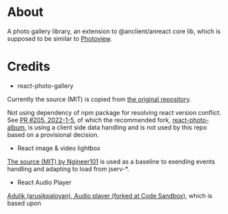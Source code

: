 # About

A photo gallery library, an extension to @anclient/anreact core lib, which is supposed to be similar to [Photoview](https://github.com/photoview/photoview).

# Credits

- react-photo-gallery

Currently the source (MIT) is copied from [the original repository](https://github.dev/neptunian/react-photo-gallery).

Not using dependency of npm package for resolving react version conflict. See [PR #205, 2022-1-5](https://github.com/neptunian/react-photo-gallery/pull/210), of which the recommended fork, [react-photo-album](https://react-photo-album.com/), is using a
client side data handling and is not used by this repo based on a provisional decision.

- React image & video lightbox

[The source (MIT) by Ngineer101](https://github.com/Ngineer101/react-image-video-lightbox)
is used as a baseline to exending events handling and adapting to load from jserv-*.

- React Audio Player

[Adulik (arusikpaloyan), Audio player (forked at Code Sandbox)](https://codesandbox.io/s/audio-player-forked-lxuloi?file=/src/App.js), which is based upon 
